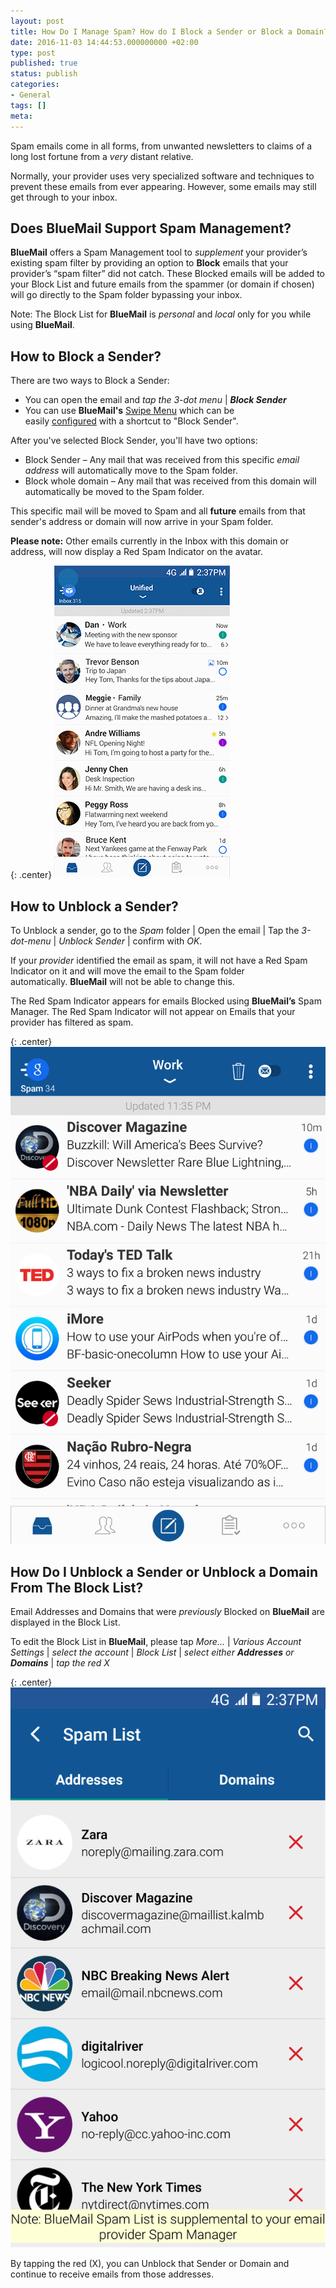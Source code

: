 ```yaml
---
layout: post
title: How Do I Manage Spam? How do I Block a Sender or Block a Domain?
date: 2016-11-03 14:44:53.000000000 +02:00
type: post
published: true
status: publish
categories:
- General
tags: []
meta:
---
```


Spam emails come in all forms, from unwanted newsletters to claims of a long lost fortune from a *very* distant relative.

Normally, your provider uses very specialized software and techniques to prevent these emails from ever appearing. However, some emails may still get through to your inbox.

## Does BlueMail Support Spam Management?
**BlueMail** offers a Spam Management tool to *supplement* your provider’s existing spam filter by providing an option to **Block** emails that your provider’s “spam filter” did not catch. These Blocked emails will be added to your Block List and future emails from the spammer (or domain if chosen) will go directly to the Spam folder bypassing your inbox.

Note: The Block List for **BlueMail** is *personal* and *local* only for you while using **BlueMail**.

## How to Block a Sender?

There are two ways to Block a Sender:

* You can open the email and *tap the 3-dot menu* \| ***Block Sender***
* You can use **BlueMail's** [Swipe Menu](/swipe-menu-options-blue-mail/) which can be easily [configured](/configure-left-right-swipe-menu/) with a shortcut to "Block Sender".

After you've selected Block Sender, you'll have two options:

* Block Sender – Any mail that was received from this specific *email address* will automatically move to the Spam folder.
* Block whole domain – Any mail that was received from this domain will automatically be moved to the Spam folder.

This specific mail will be moved to Spam and all **future** emails from that sender's address or domain will now arrive in your Spam folder.

**Please note:** Other emails currently in the Inbox with this domain or address, will now display a Red Spam Indicator on the avatar.

{: .center}
![Spam](/assets/BlueMail_GIF_Spam.gif)

## How to Unblock a Sender?

To Unblock a sender, go to the *Spam* folder \| Open the email | Tap the *3-dot-menu* \| *Unblock Sender* \| confirm with *OK*.

If your *provider* identified the email as spam, it will not have a Red Spam Indicator on it and will move the email to the Spam folder automatically. **BlueMail** will not be able to change this.

The Red Spam Indicator appears for emails Blocked using **BlueMail’s** Spam Manager. The Red Spam Indicator will not appear on Emails that your provider has filtered as spam.

{: .center}
![BlueMail Mark Spam](/assets/BlueMail-Spam.png)

## How Do I Unblock a Sender or Unblock a Domain From The Block List?

Email Addresses and Domains that were *previously* Blocked on **BlueMail** are displayed in the Block List.

To edit the Block List in **BlueMail**, please tap *More...* \| *Various Account Settings* \| *select the account* \| *Block List* \| *select either ***Addresses*** or ***Domains**** \| *tap the red X*

{: .center}
![BlueMail Spam Addresses](/assets/BlueMail_Spam_Addresses.png)

By tapping the red (X), you can Unblock that Sender or Domain and continue to receive emails from those addresses.